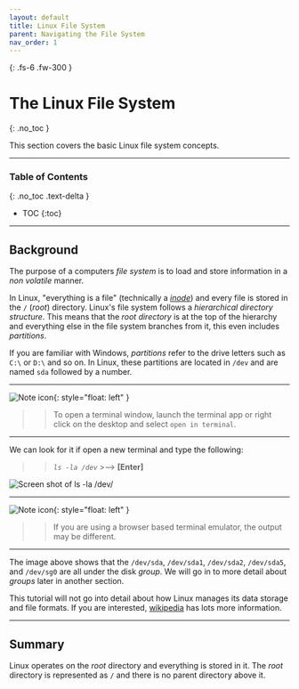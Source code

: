 ```yaml
---
layout: default
title: Linux File System
parent: Navigating the File System
nav_order: 1
---
```


{: .fs-6 .fw-300 }

# The Linux File System
{: .no_toc }

This section covers the basic Linux file system concepts.

---

### Table of Contents
{: .no_toc .text-delta }
* TOC
{:toc}

---

## Background

The purpose of a computers _file system_ is to load and store information in a _non volatile_ manner.

In Linux, "everything is a file" (technically a [_inode_](https://en.wikipedia.org/wiki/Inode)) and every file is stored in the `/` (_root_) directory. Linux's file system follows a _hierarchical directory structure_. This means that the _root directory_ is at the top of the hierarchy and everything else in the file system branches from it, this even includes _partitions_.

If you are familiar with Windows, _partitions_ refer to the drive letters such as `C:\` or `D:\` and so on. In Linux, these partitions are located in `/dev` and are named `sda` followed by a number.

---

![Note icon](https://github.com/dl90/linux-basics/blob/gh-pages/docs/images/icons/note.png?raw=true "Note"){: style="float: left" }
>> To open a terminal window, launch the terminal app or right click on the desktop and select `open in terminal`.

---

We can look for it if open a new terminal and type the following:

>> *`ls -la /dev`*  >-->  **[Enter]**

![Screen shot of ls -la /dev/](https://github.com/dl90/linux-basics/blob/gh-pages/docs/images/navigation/file_system/sda.png?raw=true "/dev")

---

![Note icon](https://github.com/dl90/linux-basics/blob/gh-pages/docs/images/icons/note.png?raw=true "Note"){: style="float: left" }
>> If you are using a browser based terminal emulator, the output may be different.

---

The image above shows that the `/dev/sda`, `/dev/sda1`, `/dev/sda2`, `/dev/sda5`, and `/dev/sg0` are all under the disk _group_. We will go in to more detail about _groups_ later in another section.

This tutorial will not go into detail about how Linux manages its data storage and file formats. If you are interested, [wikipedia](https://en.wikipedia.org/wiki/File_system#Linux) has lots more information.

---

## Summary

Linux operates on the _root_ directory and everything is stored in it. The _root_ directory is represented as `/` and there is no parent directory above it.
